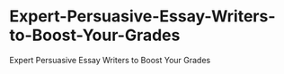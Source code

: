 # Expert-Persuasive-Essay-Writers-to-Boost-Your-Grades
Expert Persuasive Essay Writers to Boost Your Grades

